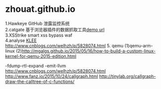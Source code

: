 # zhouat.github.io
1.Hawkeye  GitHub 泄露监控系统  
2.catgate  基于浏览器插件的数据抓取工具[demo url](http://ftqq.com/%E7%80%9A%E6%B9%96%E5%90%AC%E9%9B%A8/001.adoc?hmsr=toutiao.io&utm_medium=toutiao.io&utm_source=toutiao.io)   
3.XSStrike smart xss bypass waf  
4.analyse [KLEE](https://github.com/chyyuu/symexe/blob/master/klee_document/klee_analysis.md)  
http://www.cnblogs.com/welhzh/p/5828074.html
5. qemu
(1)qemu-arm-linux
(2)http://mgalgs.github.io/2015/05/16/how-to-build-a-custom-linux-kernel-for-qemu-2015-edition.html

-fdump-rtl-expand
-emit-llvm
http://www.cnblogs.com/welhzh/p/5828074.html
http://www.fanz.io/2015/10/24/callgraph.html
http://tinylab.org/callgraph-draw-the-calltree-of-c-functions/
